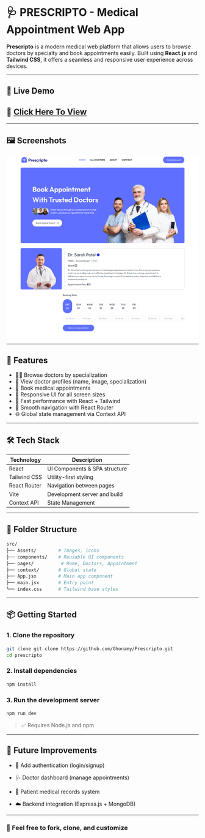 # 🩺 PRESCRIPTO - Medical Appointment Web App

**Prescripto** is a modern medical web platform that allows users to browse doctors by specialty and book appointments easily. Built using **React.js** and **Tailwind CSS**, it offers a seamless and responsive user experience across devices.

---

## 🚀 Live Demo

## 🔗 [Click Here To View](https://prescriptoo.vercel.app/)

---

## 🖼️ Screenshots

![Home](./Home.png)
![Appointment](./Appointment.png)

---

## 🎯 Features

- 👨‍⚕️ Browse doctors by specialization
- 📄 View doctor profiles (name, image, specialization)
- 📆 Book medical appointments
- 📱 Responsive UI for all screen sizes
- 🚀 Fast performance with React + Tailwind
- 🔄 Smooth navigation with React Router
- 🌐 Global state management via Context API

---

## 🛠️ Tech Stack

| Technology   | Description                   |
| ------------ | ----------------------------- |
| React        | UI Components & SPA structure |
| Tailwind CSS | Utility-first styling         |
| React Router | Navigation between pages      |
| Vite         | Development server and build  |
| Context API  | State Management              |

---

## 📁 Folder Structure

```bash
src/
├── Assets/        # Images, icons
├── components/    # Reusable UI components
├── pages/          # Home, Doctors, Appointment
├── context/       # Global state
├── App.jsx        # Main app component
├── main.jsx       # Entry point
└── index.css      # Tailwind base styles
```

---

## 📦 Getting Started

### 1. Clone the repository

```bash
git clone git clone https://github.com/Ghonamy/Prescripto.git
cd prescripto
```

### 2. Install dependencies

```bash
npm install
```

### 3. Run the development server

```bash
npm run dev
```

> ✅ Requires Node.js and npm

---

## 📌 Future Improvements

- 🔐 Add authentication (login/signup)

- 🩺 Doctor dashboard (manage appointments)

- 📝 Patient medical records system

- ☁️ Backend integration (Express.js + MongoDB)

---

### 💬 Feel free to fork, clone, and customize
